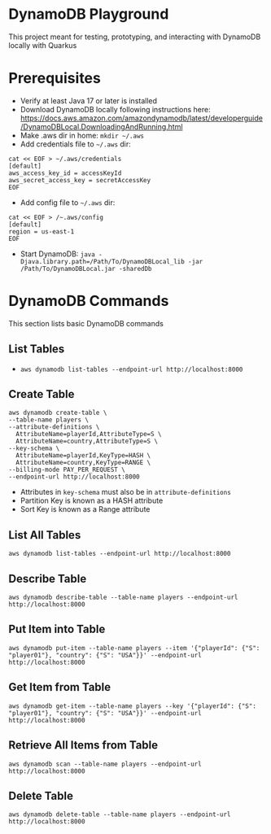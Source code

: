 # DynamoDB Playground
This project meant for testing, prototyping, and interacting with DynamoDB locally with Quarkus

# Prerequisites
- Verify at least Java 17 or later is installed
- Download DynamoDB locally following instructions here: https://docs.aws.amazon.com/amazondynamodb/latest/developerguide/DynamoDBLocal.DownloadingAndRunning.html
- Make .aws dir in home: `mkdir ~/.aws`
- Add credentials file to `~/.aws` dir:
```
cat << EOF > ~/.aws/credentials
[default]
aws_access_key_id = accessKeyId
aws_secret_access_key = secretAccessKey
EOF
```
- Add config file to `~/.aws` dir:
```
cat << EOF > /~.aws/config
[default]
region = us-east-1
EOF
```
- Start DynamoDB: `java -Djava.library.path=/Path/To/DynamoDBLocal_lib -jar /Path/To/DynamoDBLocal.jar -sharedDb
`

# DynamoDB Commands
This section lists basic DynamoDB commands

## List Tables
- `aws dynamodb list-tables --endpoint-url http://localhost:8000`

## Create Table
```
aws dynamodb create-table \
--table-name players \
--attribute-definitions \
  AttributeName=playerId,AttributeType=S \
  AttributeName=country,AttributeType=S \
--key-schema \
  AttributeName=playerId,KeyType=HASH \
  AttributeName=country,KeyType=RANGE \
--billing-mode PAY_PER_REQUEST \
--endpoint-url http://localhost:8000
```
- Attributes in `key-schema` must also be in `attribute-definitions`
- Partition Key is known as a HASH attribute
- Sort Key is known as a Range attribute

## List All Tables
`aws dynamodb list-tables --endpoint-url http://localhost:8000`

## Describe Table
`aws dynamodb describe-table --table-name players --endpoint-url http://localhost:8000`

## Put Item into Table
`aws dynamodb put-item --table-name players --item '{"playerId": {"S": "player01"}, "country": {"S": "USA"}}' --endpoint-url http://localhost:8000`

## Get Item from Table
`aws dynamodb get-item --table-name players --key '{"playerId": {"S": "player01"}, "country": {"S": "USA"}}' --endpoint-url http://localhost:8000`

## Retrieve All Items from Table
`aws dynamodb scan --table-name players --endpoint-url http://localhost:8000`

## Delete Table
`aws dynamodb delete-table --table-name players --endpoint-url http://localhost:8000`

